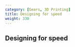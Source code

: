 ```yaml
---
category: [Gears, 3D Printing]
title: Designing for speed
weight: 330
---
```


## Designing for speed
